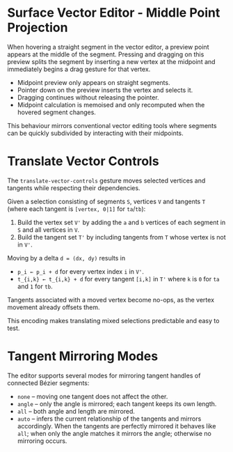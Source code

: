 # Surface Vector Editor - Middle Point Projection

When hovering a straight segment in the vector editor, a preview point appears at the middle of the segment. Pressing and dragging on this preview splits the segment by inserting a new vertex at the midpoint and immediately begins a drag gesture for that vertex.

- Midpoint preview only appears on straight segments.
- Pointer down on the preview inserts the vertex and selects it.
- Dragging continues without releasing the pointer.
- Midpoint calculation is memoised and only recomputed when the hovered segment changes.

This behaviour mirrors conventional vector editing tools where segments can be quickly subdivided by interacting with their midpoints.

# Translate Vector Controls

The `translate-vector-controls` gesture moves selected vertices and tangents while respecting their dependencies.

Given a selection consisting of segments `S`, vertices `V` and tangents `T` (where each tangent is `[vertex, 0|1]` for `ta`/`tb`):

1. Build the vertex set `V'` by adding the `a` and `b` vertices of each segment in `S` and all vertices in `V`.
2. Build the tangent set `T'` by including tangents from `T` whose vertex is not in `V'`.

Moving by a delta `d = (dx, dy)` results in

- `p_i ← p_i + d` for every vertex index `i` in `V'`.
- `t_{i,k} ← t_{i,k} + d` for every tangent `[i,k]` in `T'` where `k` is `0` for `ta` and `1` for `tb`.

Tangents associated with a moved vertex become no-ops, as the vertex movement already offsets them.

This encoding makes translating mixed selections predictable and easy to test.

# Tangent Mirroring Modes

The editor supports several modes for mirroring tangent handles of connected Bézier segments:

- `none` – moving one tangent does not affect the other.
- `angle` – only the angle is mirrored; each tangent keeps its own length.
- `all` – both angle and length are mirrored.
- `auto` – infers the current relationship of the tangents and mirrors accordingly. When the tangents are perfectly mirrored it behaves like `all`; when only the angle matches it mirrors the angle; otherwise no mirroring occurs.
